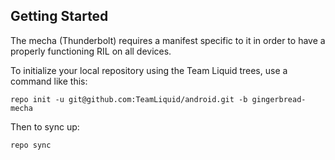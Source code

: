 Getting Started
---------------

The mecha (Thunderbolt) requires a manifest specific to it in order to have a properly functioning RIL on all devices.

To initialize your local repository using the Team Liquid trees, use a command like this:

    repo init -u git@github.com:TeamLiquid/android.git -b gingerbread-mecha

Then to sync up:

    repo sync
